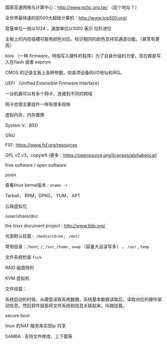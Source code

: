 国家高速网络与计算中心：http://www.nchc.org.tw/ （这个地址？）

全世界最快速的前500大超级计算机：http://www.top500.org/



容量单位一般以1024 ，速度单位以1000 表示 位阶进位



主板上的内存插槽可能有颜色对应，标识相同的颜色支持双通道功能。（甚至有更高）



bios （一种 firmware，特指写入硬件的程序）为了自身升级的方便，现在都是写入在flash 或者 eeprom

CMOS 的记录主板上各种参数，如各项设备的I/O地址和IRQ。

UEFI （Unified Extensible Firmware Interface）



一台机器可以有多个网卡，连接到不同的网域

网卡也很主要组件一样有很多规格



虚拟内存，内存置换



System V、BSD

GNU

FSF: https://www.fsf.org/resources



GPL v2 v3，copyleft (更多：https://opensource.org/licenses/alphabetical)

free software / open software

posix



查看linux kernal版本 : `uname -r`



Tarball， RPM，DPKG， YUM， APT



云端虚拟化



/user/share/doc

the linux document project : http://www.tldp.org/



光驱默认挂载 :` /media/cdrom` ; ` /mnt/`

常用目录：`/boot`,  `/`,  `/var`,  `/home` , `swap` （容量大且读写多） ， `/usr` , `temp` 

文件系统检查 `fsck`



RAID 磁盘阵列

KVM 虚拟机



文件挂载：

系统启动的时候，从硬盘读取系统数据，系统基本数据读取后，读取对应的硬件驱动信息。然后软件层面将文件系统和信息关联起来，叫做挂载。



secure boot



linux 的NAT 服务来实现ip 共享



SAMBA : 支持文件修改、上下载等